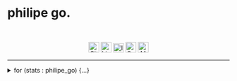 <p align="center"><h1>philipe go.</h1></p>
<br>
<p align="center">
  <a href="https://github.com/philipe-go" target="_blank"><img alt="GitHub" title="GitHub" height="24" width="24" src="./image/github2.png"></a>
  <a href="https://linkedin.com/in/philipe-go" target="_blank"><img alt="LinkedIn" title="LinkedIn" height="24" width="24" src="./image/linkedin2.png"></a>
  <a href="https://philipego.itch.io/" target="_blank"><img alt="ItchIO" title="Itch.IO" height="21" width="24" src="./image/itchio2.png"></a>
  <a href="https://www.codewars.com/users/philipe-go" target="_blank"><img alt="Codewars" title="CodeWars" height="24" width="24" src="./image/codewars.png"></a>
  <a href="mailto:philipe.ng@pm.net" target="_blank"><img alt="Mail" title="Mail" height="24" width="24" src="./image/mail.png"></a>
</p>

<hr>

<details>
<summary> for (stats : philipe_go) {...}</summary>
<p align="center">
  
  [![Top Langs](https://github-readme-stats.vercel.app/api/top-langs/?username=philipe-go&layout=compact)](https://github.com/philipe-go)  
  
</p>
<br>
</details> 
